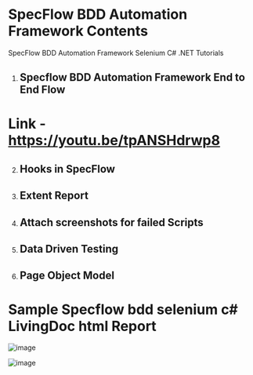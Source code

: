 # SpecFlow BDD Automation Framework Contents
SpecFlow BDD Automation Framework Selenium C# .NET Tutorials

1. ## Specflow BDD Automation Framework End to End Flow
# Link - https://youtu.be/tpANSHdrwp8

2. ## Hooks in SpecFlow
3. ## Extent Report
4. ## Attach screenshots for failed Scripts
5. ## Data Driven Testing 
6. ## Page Object Model

# Sample Specflow bdd selenium c# LivingDoc html Report
![image](https://user-images.githubusercontent.com/22426896/213457170-e4ade55d-0c57-48df-b4c5-fc47ccd88b4f.png)

![image](https://user-images.githubusercontent.com/22426896/213457469-18a3be25-5e7b-467c-b629-5a766b8aeb92.png)

